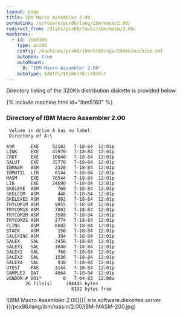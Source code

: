 ```yaml
---
layout: page
title: IBM Macro Assembler 2.00
permalink: /software/pcx86/lang/ibm/masm/2.00/
redirect_from: /disks/pcx86/tools/ibm/masm/2.00/
machines:
  - id: ibm5160
    type: pcx86
    config: /machines/pcx86/ibm/5160/cga/256kb/machine.xml
    autoGen: true
    autoMount:
      B: "IBM Macro Assembler 2.00"
    autoType: $date\r$time\rB:\rDIR\r
---
```


Directory listing of the 320Kb distribution diskette is provided below.

{% include machine.html id="ibm5160" %}

### Directory of IBM Macro Assembler 2.00

     Volume in drive A has no label
     Directory of A:\

    ASM      EXE     52182   7-18-84  12:01p
    LINK     EXE     45970   7-18-84  12:01p
    CREF     EXE     10640   7-18-84  12:01p
    SALUT    EXE     35770   7-18-84  12:01p
    IBMASM   ASM      2328   7-18-84  12:01p
    IBMUTIL  LIB      6144   7-18-84  12:01p
    MASM     EXE     76544   7-18-84  12:01p
    LIB      EXE     24690   7-18-84  12:01p
    SKELEXE  ASM       760   7-18-84  12:01p
    SKELCOM  ASM       446   7-18-84  12:01p
    SKELEXE2 ASM       862   7-18-84  12:01p
    TRYCOM1M ASM      9055   7-18-84  12:01p
    TRYCOM1S ASM      7003   7-18-84  12:01p
    TRYCOM2M ASM      3589   7-18-84  12:01p
    TRYCOM2S ASM      2774   7-18-84  12:01p
    FLINS    ASM      6602   7-18-84  12:01p
    STACK    ASM       156   7-18-84  12:01p
    SALEXINC ASM       384   7-18-84  12:01p
    SALEX    SAL      3456   7-18-84  12:01p
    SALEX1   SAL      3840   7-18-84  12:01p
    SALEX2   SAL       768   7-18-84  12:01p
    SALEX3   SAL      1536   7-18-84  12:01p
    SALEX4   SAL       938   7-18-84  12:01p
    UTEST    PAS      3144   7-18-84  12:01p
    SAMPLE2  BAT      4864   7-18-84  12:01p
    VENDOR-# DO1*        0   7-04-83  12:00a
           26 file(s)     304445 bytes
                            8192 bytes free

![IBM Macro Assembler 2.00]({{ site.software.diskettes.server }}/pcx86/lang/ibm/masm/2.00/IBM-MASM-200.jpg)

